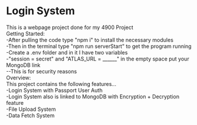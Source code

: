 # Login System
This is a webpage project done for my 4900 Project<br>
Getting Started:<br>
-After pulling the code type "npm i" to install the necessary modules<br>
-Then in the terminal type "npm run serverStart" to get the program running<br>
-Create a .env folder and in it I have two variables <br>
-"session = secret" and "ATLAS_URL = ______" in the empty space put your MongoDB link<br>
--This is for security reasons <br>
Overview:<br>
This project contains the following features...<br>
-Login System with Passport User Auth <br>
-Login System also is linked to MongoDB with Encryption + Decryption feature<br>
-File Upload System<br>
-Data Fetch System<br>
